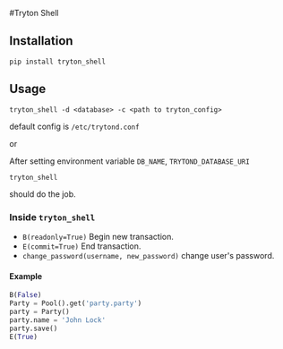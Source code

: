 #Tryton Shell

## Installation
`pip install tryton_shell`

## Usage

`tryton_shell -d <database> -c <path to tryton_config>`

default config is `/etc/trytond.conf`

or

After setting environment variable `DB_NAME`, `TRYTOND_DATABASE_URI`

`tryton_shell`

should do the job.

### Inside `tryton_shell`

* `B(readonly=True)` Begin new transaction.
* `E(commit=True)` End transaction.
* `change_password(username, new_password)` change user's password.

#### Example

```python
B(False)
Party = Pool().get('party.party')
party = Party()
party.name = 'John Lock'
party.save()
E(True)
```
